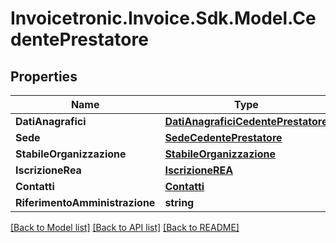 # Invoicetronic.Invoice.Sdk.Model.CedentePrestatore

## Properties

Name | Type | Description | Notes
------------ | ------------- | ------------- | -------------
**DatiAnagrafici** | [**DatiAnagraficiCedentePrestatore**](DatiAnagraficiCedentePrestatore.md) |  | [optional] 
**Sede** | [**SedeCedentePrestatore**](SedeCedentePrestatore.md) |  | [optional] 
**StabileOrganizzazione** | [**StabileOrganizzazione**](StabileOrganizzazione.md) |  | [optional] 
**IscrizioneRea** | [**IscrizioneREA**](IscrizioneREA.md) |  | [optional] 
**Contatti** | [**Contatti**](Contatti.md) |  | [optional] 
**RiferimentoAmministrazione** | **string** |  | [optional] 

[[Back to Model list]](../README.md#documentation-for-models) [[Back to API list]](../README.md#documentation-for-api-endpoints) [[Back to README]](../README.md)

